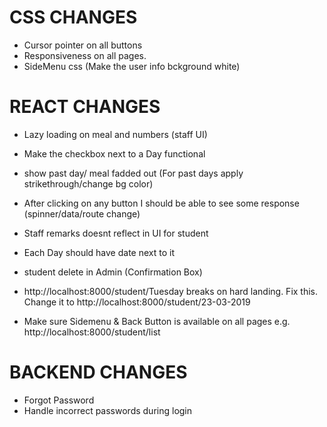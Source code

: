 CSS CHANGES
=====================
- Cursor pointer on all buttons
- Responsiveness on all pages.
- SideMenu css (Make the user info bckground white)


REACT CHANGES
=====================
- Lazy loading on meal and numbers (staff UI)
- Make the checkbox next to a Day functional
- show past day/ meal fadded out (For past days apply strikethrough/change bg color)

- After clicking on any button I should be able to see some response (spinner/data/route change)
- Staff remarks doesnt reflect in UI for student
- Each Day should have date next to it
- student delete in Admin (Confirmation Box)

- http://localhost:8000/student/Tuesday breaks on hard landing. Fix this. Change it to
http://localhost:8000/student/23-03-2019
- Make sure Sidemenu & Back Button is available on all pages  e.g.  http://localhost:8000/student/list

BACKEND CHANGES
=====================
- Forgot Password
- Handle incorrect passwords during login
